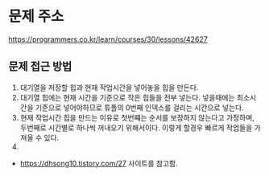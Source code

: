 # 문제 주소
https://programmers.co.kr/learn/courses/30/lessons/42627
## 문제 접근 방법
1. 대기열을 저장할 힙과 현재 작업시간을 넣어놓을 힙을 만든다.
2. 대기열 힙에는 현재 시간을 기준으로 작은 힙들을 전부 넣는다. 넣을때에는 최소시간을 기준으로 넣어야하므로 튜플의 0번째 인덱스를 걸리는 시간으로 넣는다.
3. 현재 작업시간 힙을 만드는 이유로 첫번쨰는 순서를 보장하지 않는다고 가정하며, 두번째로 시간별로 하나씩 꺼내오기 위해서이다. 이렇게 할경우 빠르게 작업들을 가져올 수 있다.
4. 

- https://dhsong10.tistory.com/27 사이트를 참고함. 